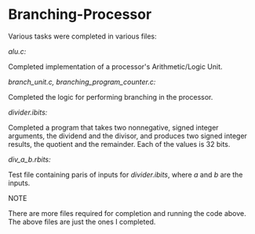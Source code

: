 # Branching-Processor

Various tasks were completed in various files:

*alu.c:*

Completed implementation of a processor's Arithmetic/Logic Unit. 

*branch_unit.c, branching_program_counter.c:*

Completed the logic for performing branching in the processor.

*divider.ibits:*

Completed a program that takes two nonnegative, signed integer arguments, the dividend and
the divisor, and produces two signed integer results, the quotient and the remainder. Each of
the values is 32 bits. 

*div_a_b.rbits:*

Test file containing paris of inputs for *divider.ibits*, where *a* and *b* are the inputs.


NOTE

There are more files required for completion and running the code above. The above files
are just the ones I completed.
